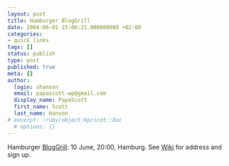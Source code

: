 ```yaml
---
layout: post
title: Hamburger BlogGrill
date: 2004-06-01 15:06:21.000000000 +02:00
categories:
- quick links
tags: []
status: publish
type: post
published: true
meta: {}
author:
  login: shanson
  email: papascott-wp@gmail.com
  display_name: PapaScott
  first_name: Scott
  last_name: Hanson
# excerpt: !ruby/object:Hpricot::Doc
  # options: {}
---
```

<p>Hamburger <a title="Why Walk or Talk when you can Grill?" href="http://wiki.blogg.de/wakka.php?wakka=BlogGrill">BlogGrill</a>: 10 June, 20:00, Hamburg. See <a title="Why Walk or Talk when you can Grill?" href="http://wiki.blogg.de/wakka.php?wakka=BlogGrill">Wiki</a> for address and sign up.</p>
